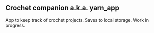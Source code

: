 Crochet companion a.k.a. yarn_app
-----------------
App to keep track of crochet projects. Saves to local storage. Work in progress.
